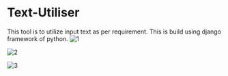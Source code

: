 # Text-Utiliser
This tool is to utilize input text as per requirement. This is build using django framework of python.
![1](https://user-images.githubusercontent.com/86415851/169961416-257d4442-76f0-4aaf-a75b-c1ebb9237d09.PNG)

![2](https://user-images.githubusercontent.com/86415851/169961514-a0068a00-0ecc-46ed-a833-f3747c06b3a4.PNG)


![3](https://user-images.githubusercontent.com/86415851/169961528-be907b8b-1f08-47c4-b013-9f2737d30134.PNG)
